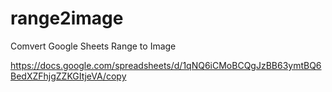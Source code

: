 # range2image
Comvert Google Sheets Range to Image

https://docs.google.com/spreadsheets/d/1qNQ6iCMoBCQgJzBB63ymtBQ6BedXZFhjgZZKGItjeVA/copy
